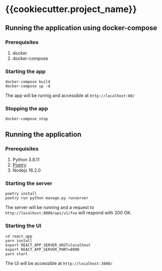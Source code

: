 # {{cookiecutter.project_name}}

## Running the application using docker-compose
### Prerequisites
1. docker
2. docker-compose

### Starting the app
```shell
docker-compose build
docker-compose up -d
```
The app will be runnig and accessible at `http://localhost:80/`

### Stopping the app
```shell
docker-compose stop
```

## Running the application

### Prerequisites
1. Python 3.8.11
2. [Poetry](https://python-poetry.org/docs/#installation) 
3. Nodejs 16.2.0

### Starting the server
```shell
poetry install
poetry run python manage.py runserver
```
The server will be running and a request to `http://localhost:8000/api/v1/foo` will respond with 200 OK.

### Starting the UI
```shell
cd react_app
yarn install
export REACT_APP_SERVER_HOST=localhost 
export REACT_APP_SERVER_PORT=8000 
yarn start
```
The UI will be accessible at `http://localhost:3000/`